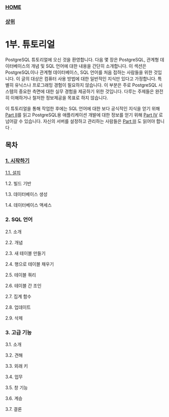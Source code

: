 ### [HOME](../Home.md)
### [상위](./)

# 1부. 튜토리얼

PostgreSQL 튜토리얼에 오신 것을 환영합니다. 다음 몇 장은 PostgreSQL, 관계형 데이터베이스의 개념 및 SQL 언어에 대한 내용을 간단히 소개합니다. 이 섹션은 PostgreSQL이나 관계형 데이터베이스, SQL 언어를 처음 접하는 사람들을 위한 것입니다. 이 글의 대상은 컴퓨터 사용 방법에 대한 일반적인 지식만 있다고 가정합니다. 특별히 유닉스나 프로그래밍 경험이 필요하지 않습니다. 이 부분은 주로 PostgreSQL 시스템의 중요한 측면에 대한 실무 경험을 제공하기 위한 것입니다. 다루는 주제들은 완전히 이해하거나 철저한 정보제공을 목표로 하지 않습니다.

이 튜토리얼을 통해 작업한 후에는 SQL 언어에 대한 보다 공식적인 지식을 얻기 위해 [Part II]()를 읽고 PostgreSQL용 애플리케이션 개발에 대한 정보를 얻기 위해 [Part IV]() 로 넘어갈 수 있습니다. 자신의 서버를 설정하고 관리하는 사람들은 [Part III]() 도 읽어야 합니다 .

## 목차

### [1. 시작하기](./1.%20%EC%8B%9C%EC%9E%91%ED%95%98%EA%B8%B0/)
[1.1. 설치](../1.%20튜토리얼/../1.%20튜토리얼/1.%20시작하기/1.1%20설치.md)

1.2. 빌드 기반

1.3. 데이터베이스 생성

1.4. 데이터베이스 액세스

### 2. SQL 언어
2.1. 소개

2.2. 개념

2.3. 새 테이블 만들기

2.4. 행으로 테이블 채우기

2.5. 테이블 쿼리

2.6. 테이블 간 조인

2.7. 집계 함수

2.8. 업데이트

2.9. 삭제
### 3. 고급 기능
3.1. 소개

3.2. 견해

3.3. 외래 키

3.4. 업무

3.5. 창 기능

3.6. 계승

3.7. 결론
